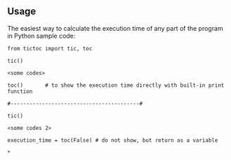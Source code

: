 ## Usage

The easiest way to calculate the execution time of any part of the program in Python
sample code:

    from tictoc import tic, toc
    
    tic()
    
    <some codes>

    toc()       # to show the execution time directly with built-in print function
    
    #-----------------------------------------#
    
    tic()
    
    <some codes 2>
    
    execution_time = toc(False) # do not show, but return as a variable
    
"

